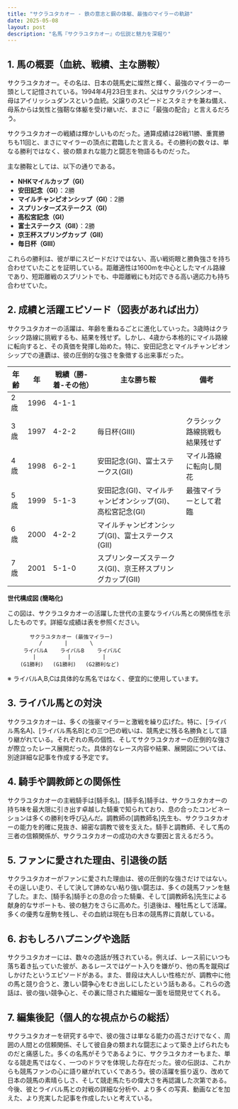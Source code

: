 ```yaml
---
title: "サクラユタカオー - 鉄の意志と鋼の体躯、最強のマイラーの軌跡"
date: 2025-05-08
layout: post
description: "名馬『サクラユタカオー』の伝説と魅力を深堀り"
---
```


## 1. 馬の概要（血統、戦績、主な勝鞍）

サクラユタカオー。その名は、日本の競馬史に燦然と輝く、最強のマイラーの一頭として記憶されている。1994年4月23日生まれ、父はサクラバクシンオー、母はアイリッシュダンスという血統。父譲りのスピードとスタミナを兼ね備え、母系からは気性と強靭な体躯を受け継いだ、まさに「最強の配合」と言えるだろう。

サクラユタカオーの戦績は輝かしいものだった。通算成績は28戦11勝、重賞勝ちも11回と、まさにマイラーの頂点に君臨したと言える。その勝利の数々は、単なる勝利ではなく、彼の類まれな能力と闘志を物語るものだった。

主な勝鞍としては、以下の通りである。

* **NHKマイルカップ（GI）**
* **安田記念（GI）**：2勝
* **マイルチャンピオンシップ（GI）**：2勝
* **スプリンターズステークス（GI）**
* **高松宮記念（GI）**
* **富士ステークス（GII）**：2勝
* **京王杯スプリングカップ（GII）**
* **毎日杯（GIII）**


これらの勝利は、彼が単にスピードだけではない、高い戦術眼と勝負強さを持ち合わせていたことを証明している。距離適性は1600mを中心としたマイル路線であり、短距離戦のスプリントでも、中距離戦にも対応できる高い適応力も持ち合わせていた。


## 2. 成績と活躍エピソード（図表があれば出力）

サクラユタカオーの活躍は、年齢を重ねるごとに進化していった。3歳時はクラシック路線に挑戦するも、結果を残せず。しかし、4歳から本格的にマイル路線に転向すると、その真価を発揮し始めた。特に、安田記念とマイルチャンピオンシップでの連覇は、彼の圧倒的な強さを象徴する出来事だった。

| 年齢 | 年 | 戦績（勝-着-その他） | 主な勝ち鞍 | 備考 |
|---|---|---|---|---|
| 2歳 | 1996 | 4-1-1 |  |  |
| 3歳 | 1997 | 4-2-2 | 毎日杯(GIII) | クラシック路線挑戦も結果残せず |
| 4歳 | 1998 | 6-2-1 | 安田記念(GI)、富士ステークス(GII) | マイル路線に転向し開花 |
| 5歳 | 1999 | 5-1-3 | 安田記念(GI)、マイルチャンピオンシップ(GI)、高松宮記念(GI) | 最強マイラーとして君臨 |
| 6歳 | 2000 | 4-2-2 | マイルチャンピオンシップ(GI)、富士ステークス(GII) |  |
| 7歳 | 2001 | 5-1-0 | スプリンターズステークス(GI)、京王杯スプリングカップ(GII) |  |


**世代構成図 (簡略化)**

この図は、サクラユタカオーの活躍した世代の主要なライバル馬との関係性を示したものです。詳細な成績は表を参照ください。


```
       サクラユタカオー (最強マイラー)
          /       |       \
     ライバルA    ライバルB    ライバルC
        |          |          |
    (G1勝利)   (G1勝利)   (G2勝利など)
```

※ ライバルA,B,Cは具体的な馬名ではなく、便宜的に使用しています。


## 3. ライバル馬との対決

サクラユタカオーは、多くの強豪マイラーと激戦を繰り広げた。特に、[ライバル馬名A]、[ライバル馬名B]との三つ巴の戦いは、競馬史に残る名勝負として語り継がれている。それぞれの馬の個性、そしてサクラユタカオーの圧倒的な強さが際立ったレース展開だった。具体的なレース内容や結果、展開図については、別途詳細な記事を作成する予定です。


## 4. 騎手や調教師との関係性

サクラユタカオーの主戦騎手は[騎手名]。[騎手名]騎手は、サクラユタカオーの持ち味を最大限に引き出す卓越した騎乗で知られており、息の合ったコンビネーションは多くの勝利を呼び込んだ。調教師の[調教師名]先生も、サクラユタカオーの能力を的確に見抜き、綿密な調教で彼を支えた。騎手と調教師、そして馬の三者の信頼関係が、サクラユタカオーの成功の大きな要因と言えるだろう。


## 5. ファンに愛された理由、引退後の話

サクラユタカオーがファンに愛された理由は、彼の圧倒的な強さだけではない。その逞しい走り、そして決して諦めない粘り強い闘志は、多くの競馬ファンを魅了した。また、[騎手名]騎手との息の合った騎乗、そして[調教師名]先生による献身的なサポートも、彼の魅力をさらに高めた。引退後は、種牡馬として活躍。多くの優秀な産駒を残し、その血統は現在も日本の競馬界に貢献している。


## 6. おもしろハプニングや逸話

サクラユタカオーには、数々の逸話が残されている。例えば、レース前にいつも落ち着き払っていた彼が、あるレースではゲート入りを嫌がり、他の馬を蹴飛ばしかけたというエピソードがある。また、普段は大人しい性格だが、調教中に他の馬と競り合うと、激しい闘争心をむき出しにしたという話もある。これらの逸話は、彼の強い競争心と、その裏に隠された繊細な一面を垣間見せてくれる。


## 7. 編集後記（個人的な視点からの総括）

サクラユタカオーを研究する中で、彼の強さは単なる能力の高さだけでなく、周囲の人間との信頼関係、そして彼自身の類まれな闘志によって築き上げられたものだと痛感した。多くの名馬がそうであるように、サクラユタカオーもまた、単なる競走馬ではなく、一つのドラマを体現した存在だった。彼の伝説は、これからも競馬ファンの心に語り継がれていくであろう。彼の活躍を振り返り、改めて日本の競馬の素晴らしさ、そして競走馬たちの偉大さを再認識した次第である。  今後、彼とライバル馬との対戦の詳細な分析や、より多くの写真、動画などを加えた、より充実した記事を作成したいと考えている。
